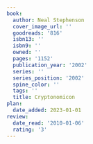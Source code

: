 ```yaml
---
book:
  author: Neal Stephenson
  cover_image_url: ''
  goodreads: '816'
  isbn13: ''
  isbn9: ''
  owned: ''
  pages: '1152'
  publication_year: '2002'
  series: ''
  series_position: '2002'
  spine_color: ''
  tags: ''
  title: Cryptonomicon
plan:
  date_added: 2023-01-01
review:
  date_read: '2010-01-06'
  rating: '3'
---
```

